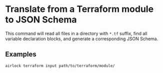 # Translate from a Terraform module to JSON Schema

This command will read all files in a directory with `*.tf` suffix, find all variable declaration blocks, and generate a corresponding JSON Schema.

## Examples

```shell
airlock terraform input path/to/terraform/module/
```
